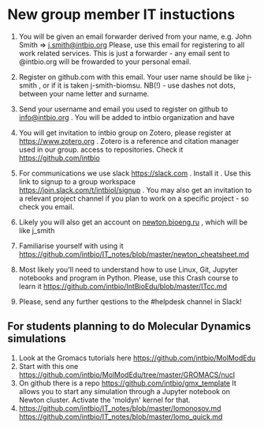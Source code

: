 # New group member IT instuctions
1. You will be given an email forwarder derived from your name, e.g. John Smith => j.smith@intbio.org
Please, use this email for registering to all work related services. This is just a forwarder - any email sent to @intbio.org will be frowarded to your personal email.
2. Register on github.com with this email. Your user name should be like j-smith , or if it is taken j-smith-biomsu. NB(!) - use dashes not dots, between your name letter and surname.
3. Send your username and email you used to register on github to info@intbio.org . You will be added to intbio organization and have 
4. You will get invitation to intbio group on Zotero, please register at https://www.zotero.org . Zotero is a reference and citation manager used in our group.
access to repositories. Check it https://github.com/intbio
5. For communications we use slack https://slack.com . Install it . Use this link to signup to a group workspace https://join.slack.com/t/intbiol/signup . You may also get an invitation to a relevant project channel if you plan to work on a specific project - so check you email.
6. Likely you will also get an account on [newton.bioeng.ru](https://newton.bioeng.ru/jupyter) , which will be like j_smith
7. Familiarise yourself with using it https://github.com/intbio/IT_notes/blob/master/newton_cheatsheet.md
8. Most likely you'll need to understand how to use Linux, Git, Jupyter notebooks and program in Python. Please, use this Crash course to learn it https://github.com/intbio/IntBioEdu/blob/master/ITcc.md

8. Please, send any further qestions to the #helpdesk channel in Slack!

## For students planning to do Molecular Dynamics simulations
1. Look at the Gromacs tutorials here https://github.com/intbio/MolModEdu
2. Start with this one https://github.com/intbio/MolModEdu/tree/master/GROMACS/nucl
3. On github there is a repo https://github.com/intbio/gmx_template It allows you to start any simulation through a Jupyter notebook on Newton cluster. Activate the 'moldyn' kernel for that.
4. https://github.com/intbio/IT_notes/blob/master/lomonosov.md https://github.com/intbio/IT_notes/blob/master/lomo_quick.md
